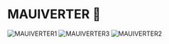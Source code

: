 # MAUIVERTER 🥇
![MAUIVERTER1](https://github.com/nic00la1/MAUIVERTER/assets/99048749/7cee695c-afc1-4057-ac13-7e01bd6f33e1)
![MAUIVERTER3](https://github.com/nic00la1/MAUIVERTER/assets/99048749/b272200d-7d3d-4477-a280-a445ab113213)
![MAUIVERTER2](https://github.com/nic00la1/MAUIVERTER/assets/99048749/ee21cd0b-5d8a-4851-bb42-59f22b1fb39c)
